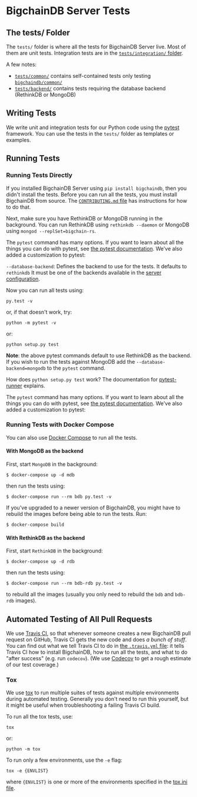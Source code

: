# BigchainDB Server Tests

## The tests/ Folder

The `tests/` folder is where all the tests for BigchainDB Server live. Most of them are unit tests. Integration tests are in the [`tests/integration/` folder](./integration/).

A few notes:

- [`tests/common/`](./common/) contains self-contained tests only testing
  [`bigchaindb/common/`](../bigchaindb/common/)
- [`tests/backend/`](./backend/) contains tests requiring
  the database backend (RethinkDB or MongoDB)


## Writing Tests

We write unit and integration tests for our Python code using the [pytest](http://pytest.org/latest/) framework. You can use the tests in the `tests/` folder as templates or examples.


## Running Tests

### Running Tests Directly

If you installed BigchainDB Server using `pip install bigchaindb`, then you
didn't install the tests. Before you can run all the tests, you must install
BigchainDB from source. The [`CONTRIBUTING.md` file](../CONTRIBUTING.md) has
instructions for how to do that.

Next, make sure you have RethinkDB or MongoDB running in the background. You
can run RethinkDB using `rethinkdb --daemon` or MongoDB using `mongod --replSet=bigchain-rs`.

The `pytest` command has many options. If you want to learn about all the
things you can do with pytest, see [the pytest
documentation](http://pytest.org/latest/). We've also added a customization to
pytest:

`--database-backend`: Defines the backend to use for the tests. It defaults to
`rethinkdb`
It must be one of the backends available in the [server
configuration](https://docs.bigchaindb.com/projects/server/en/latest/server-reference/configuration.html).

Now you can run all tests using:
```text
py.test -v
```

or, if that doesn't work, try:
```text
python -m pytest -v
```

or:
```text
python setup.py test
```

**Note**: the above pytest commands default to use RethinkDB as the backend. If
you wish to run the tests against MongoDB add the `--database-backend=mongodb`
to the `pytest` command.

How does `python setup.py test` work? The documentation for [pytest-runner](https://pypi.python.org/pypi/pytest-runner) explains.

The `pytest` command has many options. If you want to learn about all the things you can do with pytest, see [the pytest documentation](http://pytest.org/latest/). We've also added a customization to pytest:


### Running Tests with Docker Compose

You can also use [Docker Compose](https://docs.docker.com/compose/) to run all the tests.

#### With MongoDB as the backend

First, start `MongoDB` in the background:

```text
$ docker-compose up -d mdb
```

then run the tests using:

```text
$ docker-compose run --rm bdb py.test -v
```

If you've upgraded to a newer version of BigchainDB, you might have to rebuild
the images before being able to run the tests. Run:

```text
$ docker-compose build
```

#### With RethinkDB as the backend

First, start `RethinkDB` in the background:

```text
$ docker-compose up -d rdb
```

then run the tests using:

```text
$ docker-compose run --rm bdb-rdb py.test -v
```

to rebuild all the images (usually you only need to rebuild the `bdb` and
 `bdb-rdb` images).

## Automated Testing of All Pull Requests

We use [Travis CI](https://travis-ci.com/), so that whenever someone creates a new BigchainDB pull request on GitHub, Travis CI gets the new code and does _a bunch of stuff_. You can find out what we tell Travis CI to do in [the `.travis.yml` file](.travis.yml): it tells Travis CI how to install BigchainDB, how to run all the tests, and what to do "after success" (e.g. run `codecov`). (We use [Codecov](https://codecov.io/) to get a rough estimate of our test coverage.)


### Tox

We use [tox](https://tox.readthedocs.io/en/latest/) to run multiple suites of tests against multiple environments during automated testing. Generally you don't need to run this yourself, but it might be useful when troubleshooting a failing Travis CI build.

To run all the tox tests, use:
```text
tox
```

or:
```text
python -m tox
```

To run only a few environments, use the `-e` flag:
```text
tox -e {ENVLIST}
```

where `{ENVLIST}` is one or more of the environments specified in the [tox.ini file](../tox.ini).
